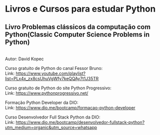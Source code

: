 # Livros e Cursos para estudar Python

<h2>Livro Problemas clássicos da computação com Python(Classic Computer Science Problems in Python)</h2>
<br>Autor: David Kopec

Curso gratuito de Python do canal Fessor Bruno:
<br>Link: https://www.youtube.com/playlist?list=PLx4x_zx8csUhuVgWfy7keQQAy7t1J35TR

Curso gratuito de Python do site Python Progressivo:
<br>Link: https://www.pythonprogressivo.net/

Formação Python Developer da DIO:
<br>Link: https://www.dio.me/bootcamp/formacao-python-developer

Curso Desenvolvedor Full Stack Python da DIO:
<br>Link: https://www.dio.me/bootcamp/desenvolvedor-fullstack-python?utm_medium=organic&utm_source=whatsapp

